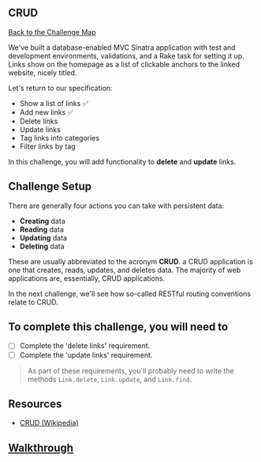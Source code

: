 ## CRUD

[Back to the Challenge Map](00_challenge_map.md)

We've built a database-enabled MVC Sinatra application with test and development environments, validations, and a Rake task for setting it up. Links show on the homepage as a list of clickable anchors to the linked website, nicely titled.

Let's return to our specification:

* Show a list of links :white_check_mark:
* Add new links :white_check_mark:
* Delete links
* Update links
* Tag links into categories
* Filter links by tag

In this challenge, you will add functionality to **delete** and **update** links.

## Challenge Setup

There are generally four actions you can take with persistent data:

- **Creating** data
- **Reading** data
- **Updating** data
- **Deleting** data

These are usually abbreviated to the acronym **CRUD**. a CRUD application is one that creates, reads, updates, and deletes data. The majority of web applications are, essentially, CRUD applications.

In the next challenge, we'll see how so-called RESTful routing conventions relate to CRUD.

## To complete this challenge, you will need to

- [ ] Complete the 'delete links' requirement.
- [ ] Complete the 'update links' requirement.

> As part of these requirements, you'll probably need to write the methods `Link.delete`, `Link.update`, and `Link.find`.

## Resources

* [CRUD (Wikipedia)](https://en.wikipedia.org/wiki/Create,_read,_update_and_delete)

## [Walkthrough](walkthroughs/13.md)
